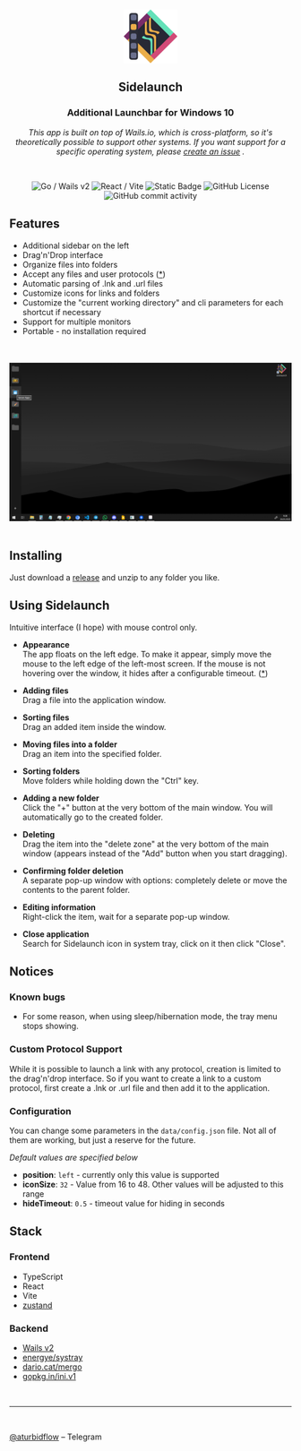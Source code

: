 <br />
<br />

<h2 align="center">
    <img alt="Sidelaunch" src="https://raw.githubusercontent.com/markushevpro/sidelaunch/master/assets/logo.png" height="96" />
    <br/>
    <br/>
    Sidelaunch
  <br/>
</h2>

<h3 align="center">
    Additional Launchbar for Windows 10
</h3>

<p align="center">
    <i>This app is built on top of Wails.io, which is cross-platform, so it's theoretically possible to support other systems. If you want support for a specific operating system, please <a href="https://github.com/markushevpro/sidelaunch/issues/new">create an issue</a> .</i>
</p>


<br />

<p align="center">
    <img alt="Go / Wails v2" src="https://img.shields.io/badge/Go-Wails_v2-red" />
    <img alt="React / Vite" src="https://img.shields.io/badge/React-Vite-blue" />
    <img alt="Static Badge" src="https://img.shields.io/badge/UFO-Architecture-green" />
    <img alt="GitHub License" src="https://img.shields.io/github/license/markushevpro/sidelaunch" />
    <img alt="GitHub commit activity" src="https://img.shields.io/github/commit-activity/t/markushevpro/sidelaunch" />
</p>

## Features
- Additional sidebar on the left
- Drag'n'Drop interface
- Organize files into folders
- Accept any files and user protocols ([*](#custom-protocol-support))
- Automatic parsing of .lnk and .url files
- Customize icons for links and folders
- Customize the "current working directory" and cli parameters for each shortcut if necessary
- Support for multiple monitors
- Portable - no installation required

<p align="center">
    <br/><br/>
    <img alt="Sidelaunch Screenshot" src="https://raw.githubusercontent.com/markushevpro/sidelaunch/master/assets/screenshot.png" />
    <br/><br/>
</p>

## Installing
Just download a [release](https://github.com/markushevpro/sidelaunch/releases/latest) and unzip to any folder you like.

## Using Sidelaunch
Intuitive interface (I hope) with mouse control only.

- **Appearance**<br/>
The app floats on the left edge. To make it appear, simply move the mouse to the left edge of the left-most screen. If the mouse is not hovering over the window, it hides after a configurable timeout. ([*](#configuration))

- **Adding files**<br/>
Drag a file into the application window.

- **Sorting files**<br/>
Drag an added item inside the window.

- **Moving files into a folder**<br/>
Drag an item into the specified folder.

- **Sorting folders**<br/>
Move folders while holding down the "Ctrl" key.

- **Adding a new folder**<br/>
Click the "+" button at the very bottom of the main window. You will automatically go to the created folder.

- **Deleting**<br/>
Drag the item into the "delete zone" at the very bottom of the main window (appears instead of the "Add" button when you start dragging).

- **Confirming folder deletion**<br/>
A separate pop-up window with options: completely delete or move the contents to the parent folder.

- **Editing information**<br/>
Right-click the item, wait for a separate pop-up window.

- **Close application**<br/>
Search for Sidelaunch icon in system tray, click on it then click "Close".

## Notices

### Known bugs
- For some reason, when using sleep/hibernation mode, the tray menu stops showing.

### Custom Protocol Support
While it is possible to launch a link with any protocol, creation is limited to the drag'n'drop interface. So if you want to create a link to a custom protocol, first create a .lnk or .url file and then add it to the application.

### Configuration
You can change some parameters in the `data/config.json` file. Not all of them are working, but just a reserve for the future.

_Default values ​​are specified below_

- **position**: `left` - currently only this value is supported
- **iconSize**: `32` - Value from 16 to 48. Other values ​​will be adjusted to this range
- **hideTimeout**: `0.5` - timeout value for hiding in seconds

## Stack
### Frontend
- TypeScript
- React
- Vite
- [zustand](https://github.com/pmndrs/zustand)
### Backend
- [Wails v2](https://github.com/wailsapp/wails)
- [energye/systray](https://github.com/energye/systray)
- [dario.cat/mergo](https://github.com/darccio/mergo)
- [gopkg.in/ini.v1](https://github.com/go-ini/ini/tree/v1.67.0)

<br/>
<hr />
<br/>

[@aturbidflow](https://t.me/aturbidflow) – Telegram